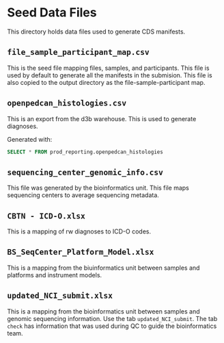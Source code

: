 # Seed Data Files

This directory holds data files used to generate CDS manifests.

## `file_sample_participant_map.csv`

This is the seed file mapping files, samples, and participants. This file is
used by default to generate all the manifests in the submision. This file is
also copied to the output directory as the file-sample-participant map.

## `openpedcan_histologies.csv`

This is an export from the d3b warehouse. This is used to generate diagnoses.

Generated with:

```sql
SELECT * FROM prod_reporting.openpedcan_histologies
```

## `sequencing_center_genomic_info.csv`

This file was generated by the bioinformatics unit. This file maps sequencing
centers to average sequencing metadata.

## `CBTN - ICD-O.xlsx`

This is a mapping of rw diagnoses to ICD-O codes.

## `BS_SeqCenter_Platform_Model.xlsx`

This is a mapping from the biuinformatics unit between samples and platforms
and instrument models.

## `updated_NCI_submit.xlsx`

This is a mapping from the bioinformatics unit between samples and genomic
sequencing information. Use the tab `updated_NCI_submit`. The tab `check` has
information that was used during QC to guide the bioinformatics team.  
